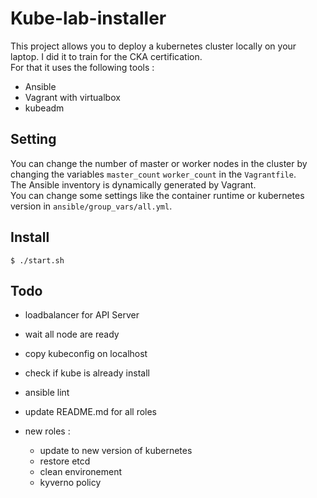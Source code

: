 # Kube-lab-installer

This project allows you to deploy a kubernetes cluster locally on your laptop. I did it to train for the CKA certification.  
For that it uses the following tools :

- Ansible 
- Vagrant with virtualbox
- kubeadm

## Setting

You can change the number of master or worker nodes in the cluster by changing the variables `master_count` `worker_count` in the `Vagrantfile`.   
The Ansible inventory is dynamically generated by Vagrant.  
You can change some settings like the container runtime or kubernetes version in `ansible/group_vars/all.yml`.


## Install

```
$ ./start.sh
```

## Todo

- loadbalancer for API Server 
- wait all node are ready
- copy kubeconfig on localhost
- check if kube is already install
- ansible lint
- update README.md for all roles

- new roles : 	
	- update to new version of kubernetes
	- restore etcd
	- clean environement
	- kyverno policy

